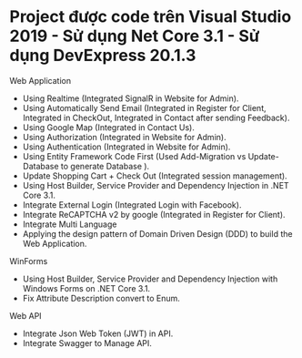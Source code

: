 # Project được code trên Visual Studio 2019 - Sử dụng Net Core 3.1 - Sử dụng DevExpress 20.1.3

Web Application

- Using  Realtime (Integrated SignalR in Website for Admin).
- Using  Automatically Send Email (Integrated in Register for Client, Integrated in CheckOut, Integrated in Contact after sending Feedback).
- Using  Google Map (Integrated in Contact Us).
- Using  Authorization (Integrated in Website for Admin).
- Using  Authentication (Integrated in Website for Admin).
- Using  Entity Framework Code First (Used Add-Migration vs Update-Database to generate Database ).
- Update Shopping Cart + Check Out (Integrated session management).
- Using Host Builder, Service Provider and Dependency Injection in .NET Core 3.1.
- Integrate External Login (Integrated Login with Facebook).
- Integrate ReCAPTCHA v2 by google (Integrated in Register for Client).
- Integrate Multi Language
- Applying the design pattern of Domain Driven Design (DDD) to build the Web Application.

WinForms

- Using Host Builder, Service Provider and Dependency Injection with Windows Forms on .NET Core 3.1.
- Fix Attribute Description convert to Enum.

Web API

- Integrate Json Web Token (JWT) in API.
- Integrate Swagger to Manage API.
